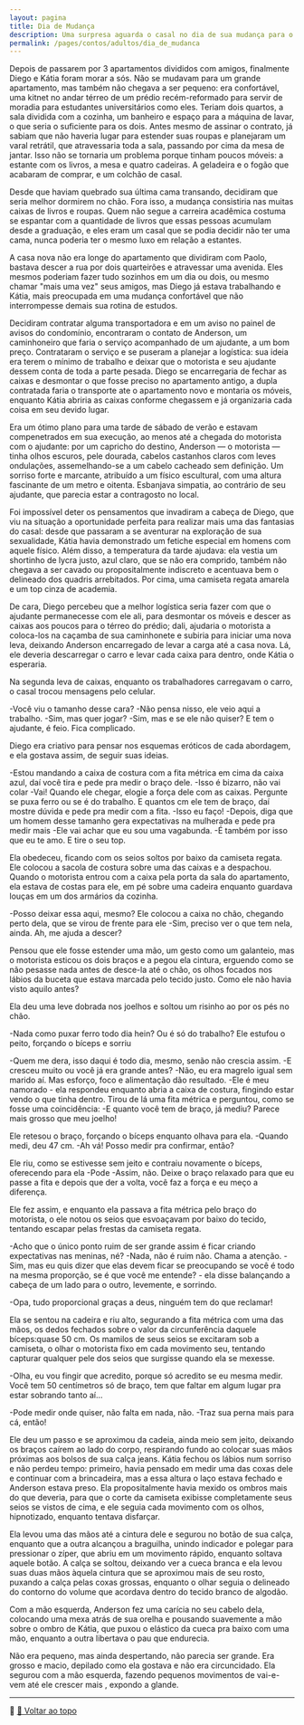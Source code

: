 ```yaml
---
layout: pagina
title: Dia de Mudança
description: Uma surpresa aguarda o casal no dia de sua mudança para o novo apartamento.
permalink: /pages/contos/adultos/dia_de_mudanca
---
```


Depois de passarem por 3 apartamentos divididos com amigos, finalmente Diego e Kátia foram morar a sós.
Não se mudavam para um grande apartamento, mas também não chegava a ser pequeno: era confortável, uma kitnet no andar térreo de um prédio recém-reformado para servir de moradia para estudantes universitários como eles. Teriam dois quartos, a sala dividida  com  a cozinha, um banheiro e espaço para a máquina de lavar, o que seria o suficiente para os dois.
Antes mesmo de assinar o contrato, já sabiam que não haveria lugar para estender suas roupas e planejaram um varal retrátil, que atravessaria toda a sala, passando por cima da mesa de jantar. Isso não se tornaria um problema porque tinham poucos móveis: a estante com os livros, a mesa  e quatro cadeiras. A geladeira e o fogão que acabaram de comprar, e um colchão de casal.  

Desde que haviam quebrado sua última cama transando, decidiram que seria melhor dormirem no chão. Fora isso, a mudança consistiria nas muitas caixas de livros e  roupas. Quem não segue a carreira acadêmica costuma se espantar com a quantidade de livros que essas pessoas acumulam desde a graduação, e eles eram um casal que se podia decidir não ter uma cama, nunca poderia ter o mesmo luxo em relação a estantes.  

A casa nova não era longe do apartamento que dividiram com Paolo, bastava descer a rua por dois quarteirões e atravessar uma avenida. Eles mesmos poderiam fazer tudo sozinhos em um dia ou dois, ou mesmo chamar "mais uma vez" seus amigos, mas Diego já estava trabalhando e Kátia, mais preocupada em uma mudança confortável que não interrompesse demais sua rotina de estudos.  

Decidiram contratar alguma transportadora e em um aviso no painel de avisos do condomínio, encontraram o contato de Anderson, um caminhoneiro que faria o serviço acompanhado de um ajudante, a um bom preço. Contrataram o serviço e se puseram a planejar a logística: sua ideia era terem o mínimo de trabalho e deixar que o motorista e seu ajudante  dessem conta de toda a parte pesada. Diego  se encarregaria de fechar as caixas e desmontar o que fosse preciso no apartamento antigo, a dupla contratada faria o transporte ate o apartamento novo e montaria os móveis, enquanto Kátia abriria as caixas conforme chegassem e já organizaria cada coisa em seu devido lugar.   

Era um ótimo plano para uma tarde de sábado de verão e estavam compenetrados em sua execução, ao menos até a chegada do motorista com o ajudante: por um capricho do destino, Anderson — o motorista — tinha olhos escuros, pele dourada, cabelos castanhos claros com leves ondulações, assemelhando-se a um cabelo cacheado sem definição. Um sorriso forte e marcante, atribuído a um físico escultural, com uma altura fascinante de um metro e oitenta. Esbanjava simpatia, ao contrário de seu ajudante, que parecia estar a contragosto no local.  

Foi impossível deter os pensamentos que invadiram a cabeça de Diego, que viu na situação a oportunidade perfeita para realizar mais uma das fantasias do casal: desde que passaram a se aventurar na exploração de sua sexualidade, Kátia havia demonstrado um fetiche especial em homens com aquele físico. Além disso, a temperatura da tarde ajudava: ela vestia  um shortinho de lycra justo, azul claro, que se não era comprido, também não chegava a ser cavado ou propositalmente indiscreto e acentuava bem o delineado dos  quadris arrebitados. Por cima, uma camiseta regata amarela e um top cinza de academia.

De cara, Diego percebeu que a melhor logística seria fazer com que o ajudante permanecesse com ele ali, para desmontar os móveis e descer as caixas aos poucos para o térreo do prédio; dali, ajudaria o motorista  a coloca-los na caçamba de sua caminhonete e subiria para iniciar uma nova leva, deixando Anderson encarregado de levar a carga até a casa nova. Lá, ele deveria descarregar o carro e levar cada caixa para dentro, onde Kátia o esperaria.  

Na segunda leva de caixas, enquanto os trabalhadores carregavam o carro, o casal trocou mensagens pelo celular.

-Você viu o tamanho desse cara?
-Não pensa nisso, ele veio aqui a trabalho.
-Sim, mas quer jogar?
-Sim, mas e se ele não quiser? E tem o ajudante, é feio. Fica complicado.

Diego era criativo  para pensar nos esquemas eróticos de cada abordagem, e ela gostava assim, de seguir suas ideias.  

-Estou mandando a caixa de costura com a fita métrica em cima da caixa azul, daí você tira e pede pra medir o braço dele.
-Isso é bizarro, não vai colar
-Vai! Quando ele chegar, elogie a força dele com as caixas. Pergunte se puxa ferro ou se é do trabalho. E  quantos cm ele tem de braço, daí mostre dúvida e pede pra medir com a fita.
-Isso eu faço!
-Depois, diga que um homem desse tamanho gera expectativas na mulherada e pede pra medir mais
-Ele vai achar que eu sou uma vagabunda.
-É também por isso que eu te amo. E tire o seu top.  


Ela obedeceu, ficando com os seios soltos por baixo da camiseta regata. Ele colocou a sacola de costura sobre uma das caixas e a despachou. Quando o motorista entrou com a caixa pela porta da sala do apartamento, ela estava de costas para ele,  em pé sobre uma cadeira enquanto guardava louças em um dos armários da cozinha.

-Posso deixar essa aqui, mesmo?
Ele colocou a caixa no chão, chegando perto dela, que se virou de frente para ele
-Sim, preciso ver o que tem nela, ainda. Ah, me ajuda a descer?  

Pensou que ele fosse estender uma mão, um gesto como um galanteio, mas o motorista esticou os dois braços e a pegou ela cintura, erguendo como se não pesasse nada antes de desce-la até o chão, os olhos focados nos lábios da buceta  que estava marcada pelo tecido justo. Como ele não havia visto aquilo antes?

Ela deu uma leve dobrada nos joelhos e soltou um risinho ao por os pés no chão.  

-Nada como puxar ferro todo dia hein? Ou é só do trabalho?
Ele estufou o peito, forçando o bíceps e sorriu  

-Quem me dera, isso daqui é todo dia, mesmo, senão não crescia assim.
-E cresceu muito ou você já era grande antes?
-Não, eu era magrelo igual sem marido aí. Mas esforço, foco e alimentação dão resultado.
-Ele é meu namorado - ela respondeu enquanto abria a caixa de costura, fingindo estar vendo o que tinha dentro. Tirou de lá uma fita métrica e perguntou, como se fosse uma coincidência:
-E quanto você tem de braço, já mediu? Parece mais grosso que meu joelho!

Ele retesou o braço, forçando o bíceps enquanto olhava para ela.
-Quando medi, deu 47 cm.
-Ah vá! Posso medir pra confirmar, então?  

Ele riu, como se estivesse sem jeito e contraiu novamente o bíceps, oferecendo para ela
-Pode
-Assim, não. Deixe o braço relaxado para que eu passe a fita  e depois que der a volta, você faz a força e eu meço a diferença.  

Ele fez assim, e enquanto ela passava a fita métrica pelo  braço do motorista, o ele notou os seios que esvoaçavam por baixo do tecido, tentando escapar pelas frestas da camiseta regata.  

-Acho que o único ponto ruim de ser grande assim é ficar criando expectativas nas meninas, né?
-Nada, não é ruim não. Chama a atenção.
-Sim, mas eu quis dizer que elas devem ficar se preocupando se você é todo na mesma proporção, se é que você me entende? - ela disse balançando a cabeça de um lado para o outro, levemente, e sorrindo.  

-Opa, tudo proporcional graças a deus, ninguém tem do que reclamar!  

Ela se sentou na cadeira e riu alto, segurando a fita métrica com uma das mãos, os dedos fechados sobre o valor da circunferência daquele bíceps:quase 50 cm. Os mamilos de seus seios se excitaram sob a camiseta, o olhar o motorista fixo em cada movimento seu, tentando capturar qualquer pele dos seios que surgisse quando ela se mexesse.  

-Olha, eu vou fingir que acredito, porque só acredito se eu mesma medir. Você tem 50 centímetros só de braço, tem que faltar em algum lugar pra estar sobrando tanto aí...  

-Pode medir onde quiser, não falta em nada, não.
-Traz sua perna mais para cá, então!  

Ele deu um passo e se aproximou da cadeia, ainda meio sem jeito, deixando os braços caírem ao lado do corpo, respirando fundo ao colocar suas mãos  próximas aos bolsos de sua calça jeans. Kátia  fechou os lábios num sorriso e não perdeu tempo: primeiro, havia pensado em medir uma das coxas dele e continuar com a brincadeira, mas a essa altura o laço estava fechado e Anderson estava preso. Ela propositalmente havia mexido os ombros mais do que deveria, para que o corte da camiseta exibisse completamente seus seios se vistos de cima, e ele seguia cada movimento com os olhos, hipnotizado, enquanto tentava disfarçar.  

Ela levou uma das mãos até a cintura dele e segurou no botão de sua calça, enquanto que a outra alcançou a braguilha, unindo indicador e polegar para pressionar o zíper, que abriu em um movimento rápido, enquanto soltava aquele botão. A calça se soltou, deixando ver a cueca branca e ela levou suas duas mãos àquela cintura que se aproximou mais de seu rosto, puxando a calça pelas coxas grossas, enquanto o olhar seguia o delineado do contorno do volume que acordava dentro do tecido branco de algodão.  

Com a mão esquerda, Anderson fez uma carícia no seu cabelo dela, colocando uma mexa atrás de sua orelha e pousando suavemente a mão sobre o ombro de Kátia,  que puxou o elástico da cueca pra baixo com uma mão, enquanto a outra libertava o pau que endurecia.  

Não era pequeno, mas ainda despertando, não parecia ser grande. Era grosso e macio, depilado como ela gostava e não era circuncidado. Ela segurou com a mão esquerda, fazendo pequenos movimentos de vai-e-vem até ele crescer mais , expondo a glande.


---

📌 [🔼 Voltar ao topo](#dia_de_mudanca)
